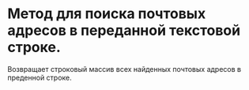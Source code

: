 # Метод для поиска почтовых адресов в переданной текстовой строке.
Возвращает строковый массив всех найденных почтовых адресов в преденной строке.
